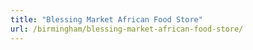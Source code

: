 ```yaml
---
title: "Blessing Market African Food Store"
url: /birmingham/blessing-market-african-food-store/
---
```

